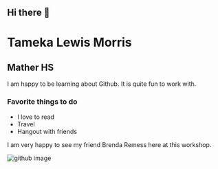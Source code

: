 ## Hi there 👋


<h1>Tameka Lewis Morris</h1>
<h2>Mather HS</h2>
<p> I am happy to be learning about Github. It is quite fun to work with. </p>
<h3>Favorite things to do</h3>
<ul>
    <li>I love to read</li>
    <li> Travel</li>
    <li>Hangout with friends</li>
</ul>

<p> I am very happy to see my friend Brenda Remess here at this workshop.</p>
<img src="github.png" alt="github image" />
